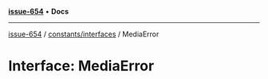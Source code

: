 [**issue-654**](README.md) • **Docs**

***

[issue-654](README.md) / [constants/interfaces](constants-interfaces.md) / MediaError

# Interface: MediaError
